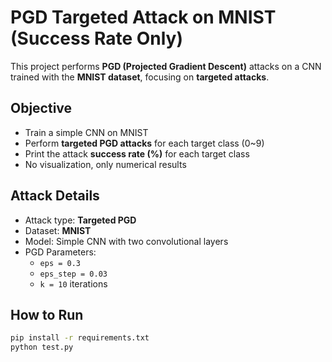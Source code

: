 # PGD Targeted Attack on MNIST (Success Rate Only)

This project performs **PGD (Projected Gradient Descent)** attacks on a CNN trained with the **MNIST dataset**, focusing on **targeted attacks**.

## Objective

- Train a simple CNN on MNIST
- Perform **targeted PGD attacks** for each target class (0~9)
- Print the attack **success rate (%)** for each target class
- No visualization, only numerical results

## Attack Details

- Attack type: **Targeted PGD**
- Dataset: **MNIST**
- Model: Simple CNN with two convolutional layers
- PGD Parameters:
  - `eps = 0.3`
  - `eps_step = 0.03`
  - `k = 10` iterations

## How to Run

```bash
pip install -r requirements.txt
python test.py
